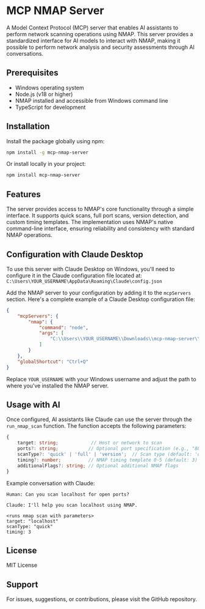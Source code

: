 # MCP NMAP Server

A Model Context Protocol (MCP) server that enables AI assistants to perform network scanning operations using NMAP. This server provides a standardized interface for AI models to interact with NMAP, making it possible to perform network analysis and security assessments through AI conversations.

## Prerequisites

- Windows operating system
- Node.js (v18 or higher)
- NMAP installed and accessible from Windows command line
- TypeScript for development

## Installation

Install the package globally using npm:

```bash
npm install -g mcp-nmap-server
```

Or install locally in your project:

```bash
npm install mcp-nmap-server
```

## Features

The server provides access to NMAP's core functionality through a simple interface. It supports quick scans, full port scans, version detection, and custom timing templates. The implementation uses NMAP's native command-line interface, ensuring reliability and consistency with standard NMAP operations.

## Configuration with Claude Desktop

To use this server with Claude Desktop on Windows, you'll need to configure it in the Claude configuration file located at:
`C:\Users\YOUR_USERNAME\AppData\Roaming\Claude\config.json`

Add the NMAP server to your configuration by adding it to the `mcpServers` section. Here's a complete example of a Claude Desktop configuration file:

```json
{
    "mcpServers": {
        "nmap": {
            "command": "node",
            "args": [
                "C:\\Users\\YOUR_USERNAME\\Downloads\\mcp-nmap-server\\dist\\index.js"
            ]
        }
    },
    "globalShortcut": "Ctrl+Q"
}
```

Replace `YOUR_USERNAME` with your Windows username and adjust the path to where you've installed the NMAP server.

## Usage with AI

Once configured, AI assistants like Claude can use the server through the `run_nmap_scan` function. The function accepts the following parameters:

```typescript
{
    target: string;            // Host or network to scan
    ports?: string;           // Optional port specification (e.g., "80,443" or "1-1000")
    scanType?: 'quick' | 'full' | 'version';  // Scan type (default: 'quick')
    timing?: number;          // NMAP timing template 0-5 (default: 3)
    additionalFlags?: string; // Optional additional NMAP flags
}
```

Example conversation with Claude:

```
Human: Can you scan localhost for open ports?

Claude: I'll help you scan localhost using NMAP.

<runs nmap scan with parameters>
target: "localhost"
scanType: "quick"
timing: 3
```


## License

MIT License

## Support

For issues, suggestions, or contributions, please visit the GitHub repository.